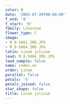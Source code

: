 ```yaml
---
color: B
date: '2003-07-20T00:00:00'
f_end: '8'
f_start: '6'
family: Linaceae
flower_type: C
image:
- M_8-5861_IMG.JPG
- M_8-5864_IMG.JPG
latin: Linum julicum
lead: M_8-5864_IMG.JPG
lead_sample: false
name: index.en
order: Linum
parallel: false
petals: '5'
petals_joined: false
star_shape: false
title: Linum julicum
---
```

